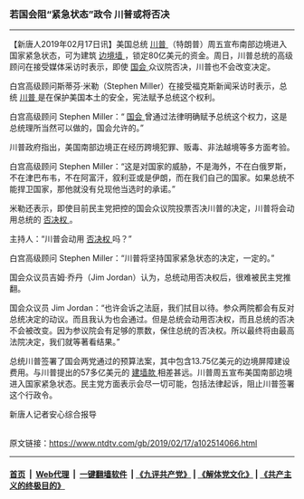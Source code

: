 ### 若国会阻“紧急状态”政令 川普或将否决
------------------------

<div class="post_content">
 <p>
  【新唐人2019年02月17日讯】美国总统
  <a href="https://www.ntdtv.com/gb/川普.htm">
   川普
  </a>
  （特朗普）周五宣布南部边境进入国家紧急状态，可为建筑
  <a href="https://www.ntdtv.com/gb/边境墙.htm">
   边境墙
  </a>
  ，锁定80亿美元的资金。周日，川普总统的高级顾问在接受媒体采访时表示，即使
  <a href="https://www.ntdtv.com/gb/国会.htm">
   国会
  </a>
  众议院否决，川普也不会改变决定。
 </p>
 <p>
  白宫高级顾问斯蒂芬·米勒（Stephen Miller）在接受福克斯新闻采访时表示，总统
  <a href="https://www.ntdtv.com/gb/川普.htm">
   川普
  </a>
  是在保护美国本土的安全，宪法赋予总统这个权利。
 </p>
 <p>
  白宫高级顾问 Stephen Miller：“
  <a href="https://www.ntdtv.com/gb/国会.htm">
   国会
  </a>
  曾通过法律明确赋予总统这个权力，这是总统理所当然可以做的，国会允许的。”
 </p>
 <p>
  川普政府指出，美国南部边境正在经历跨境犯罪、贩毒、非法越境等多方面考验。
 </p>
 <p>
  白宫高级顾问 Stephen Miller：“这是对国家的威胁，不是海外，不在白俄罗斯，不在津巴布韦，不在阿富汗，叙利亚或是伊朗，而在我们自己的国家。如果总统不能捍卫国家，那他就没有兑现他当选时的承诺。”
 </p>
 <p>
  米勒还表示，即使目前民主党把控的国会众议院投票否决川普的决定，川普将会动用总统的
  <a href="https://www.ntdtv.com/gb/否决权.htm">
   否决权
  </a>
  。
 </p>
 <p>
  主持人：“川普会动用
  <a href="https://www.ntdtv.com/gb/否决权.htm">
   否决权
  </a>
  吗？”
 </p>
 <p>
  白宫高级顾问 Stephen Miller：“川普将坚持国家紧急状态的决定，一定的。”
 </p>
 <p>
  国会众议员吉姆·乔丹（Jim Jordan）认为，总统动用否决权后，很难被民主党推翻。
 </p>
 <p>
  国会众议员 Jim Jordan：“也许会诉之法庭，我们拭目以待。参众两院都会有反对总统决定的动议。而且我认为也会通过。但是总统会动用否决权，而且总统的否决不会被改变。因为参议院会有足够的票数，保住总统的否决权。所以最终将由最高法院决定，我们就等著看结果。”
 </p>
 <p>
  总统川普签署了国会两党通过的预算法案，其中包含13.75亿美元的边境屏障建设费用。与川普提出的57多亿美元的
  <a href="https://www.ntdtv.com/gb/建墙款.htm">
   建墙款
  </a>
  相差甚远。川普周五宣布美国南部边境进入国家紧急状态。民主党方面表示会尽一切可能，包括法律起诉，阻止川普签署这个行政令。
 </p>
 <p>
  新唐人记者安心综合报导
 </p>
 <div class="single_ad">
 </div>
</div>

<br/>原文链接：https://www.ntdtv.com/gb/2019/02/17/a102514066.html


------------------------
#### [首页](https://github.com/gfw-breaker/banned-news/blob/master/README.md) &nbsp;|&nbsp; [Web代理](https://github.com/labour-camp/helloworld) &nbsp;|&nbsp; [一键翻墙软件](https://github.com/gfw-breaker/nogfw/blob/master/README.md) &nbsp;| [《九评共产党》](https://github.com/gfw-breaker/9ping.md/blob/master/README.md#九评之一评共产党是什么) | [《解体党文化》](https://github.com/gfw-breaker/jtdwh.md/blob/master/README.md) | [《共产主义的终极目的》](https://github.com/gfw-breaker/gczydzjmd.md/blob/master/README.md)

